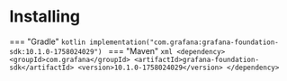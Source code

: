 # Installing

=== "Gradle"
    ```kotlin
    implementation("com.grafana:grafana-foundation-sdk:10.1.0-1758024029")
    ```
=== "Maven"
    ```xml
    <dependency>
        <groupId>com.grafana</groupId>
        <artifactId>grafana-foundation-sdk</artifactId>
        <version>10.1.0-1758024029</version>
    </dependency>
    ```
